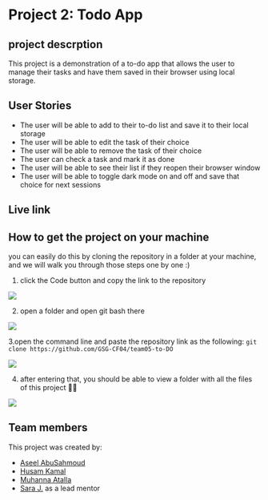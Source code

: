 # Project 2: Todo App

## project descrption
This project is a demonstration of a to-do app that allows the user to manage their tasks and have them saved in their browser using local storage.

## User Stories
 - The user will be able to add to their to-do list and save it to their local storage
 - The user will be able to edit the task of their choice
 - The user will be able to remove the task of their choice
 - The user can check a task and mark it as done
 - The user will be able to see their list if they reopen their browser window
 - The user will be able to toggle dark mode on and off and save that choice for next sessions
## Live link


## How to get the project on your machine
you can easily do this by cloning the repository in a folder at your machine, and we will walk you through those steps one by one :)

1. click the Code button and copy the link to the repository

![](https://i.imgur.com/wFg8Gce.png)

2. open a folder and open git bash there

![](https://i.imgur.com/MRAMJnu.png)

3.open the command line and paste the repository link as the following: 
`git clone https://github.com/GSG-CF04/team05-to-DO`

![](https://i.imgur.com/uoiFNqR.png)
 
 4. after entering that, you should be able to view a folder with all the files of this project 🎉✨

![](https://i.imgur.com/u63zdxL.png)




## Team members
This project was created by:
 - [Aseel AbuSahmoud](https://github.com/AseelL)
 - [Husam Kamal](https://github.com/husamkamal)
 - [Muhanna Atalla](https://github.com/muhannaAtalla20) 
 - [Sara J.](https://github.com/sara219) as a lead mentor
